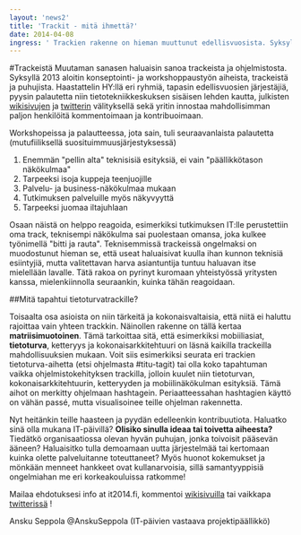 ```yaml
---
layout: 'news2'
title: 'Trackit - mitä ihmettä?'
date: 2014-04-08
ingress: ' Trackien rakenne on hieman muuttunut edellisvuosista. Syksyllä 2013 aloitin konseptointi- ja workshoppaustyön aiheista, trackeistä ja puhujista. Haastattelin HY:llä eri ryhmiä, tapasin edellisvuosien järjestäjiä, pyysin palautetta niin tietotekniikkeskuksen sisäisen lehden kautta, julkisten wikisivujen ja twitterin välityksellä sekä yritin innostaa mahdollisimman paljon henkilöitä kommentoimaan ja kontribuoimaan.'
---
```

#Trackeistä
Muutaman sanasen haluaisin sanoa trackeista ja ohjelmistosta. Syksyllä 2013 aloitin konseptointi- ja workshoppaustyön aiheista, trackeistä ja puhujista. Haastattelin HY:llä eri ryhmiä, tapasin edellisvuosien järjestäjiä, pyysin palautetta niin tietotekniikkeskuksen sisäisen lehden kautta, julkisten [wikisivujen](https://wiki.helsinki.fi/display/IT2014/Home+of+IT2014) ja [twitterin](https://twitter.com/itp2014) välityksellä sekä yritin innostaa mahdollisimman paljon henkilöitä kommentoimaan ja kontribuoimaan. 

Workshopeissa ja palautteessa, jota sain, tuli seuraavanlaista palautetta (mutufiiliksellä suosituimmuusjärjestyksessä)
1. Enemmän "pellin alta" teknisisiä esityksiä, ei vain "päällikkötason näkökulmaa"
2. Tarpeeksi isoja kuppeja teenjuojille
3. Palvelu- ja business-näkökulmaa mukaan
4. Tutkimuksen palveluille myös näkyvyyttä
5. Tarpeeksi juomaa iltajuhlaan

Osaan näistä on helppo reagoida, esimerkiksi tutkimuksen IT:lle perustettiin oma track, teknisempi näkökulma sai puolestaan omansa, joka kulkee työnimellä "bitti ja rauta". Teknisemmissä trackeissä ongelmaksi on muodostunut hieman se, että useat haluaisivat kuulla ihan kunnon teknisiä esiintyjiä, mutta valitettavan harva asiantuntija tuntuu haluavan itse mielellään lavalle. Tätä rakoa on pyrinyt kuromaan yhteistyössä yritysten kanssa, mielenkiinnolla seuraankin, kuinka tähän reagoidaan. 

##Mitä tapahtui tietoturvatrackille?

Toisaalta osa asioista on niin tärkeitä ja kokonaisvaltaisia, että niitä ei haluttu rajoittaa vain yhteen trackkin. Näinollen rakenne on tällä kertaa  **matriisimuotoinen**. Tämä tarkoittaa sitä, että esimerkiksi mobiiliasiat, **tietoturva**, ketteryys ja kokonaisarkkitehtuuri on läsnä kaikilla trackeilla mahdollisuuksien mukaan. Voit siis esimerkiksi seurata eri trackien tietoturva-aihetta (etsi ohjelmasta #titu-tagit) tai olla koko tapahtuman vaikka ohjelmistokehityksen trackilla, jolloin kuulet niin tietoturvan, kokonaisarkkitehtuurin, ketteryyden ja mobiilinäkökulman esityksiä. Tämä aihot on merkitty ohjelmaan hashtagein. Periaatteessahan hashtagien käyttö on vähän passé, mutta visualisoinee teille ohjelman rakennetta. 

Nyt heitänkin teille haasteen ja pyydän edelleenkin kontribuutiota. Haluatko sinä olla mukana IT-päivillä? **Olisiko sinulla ideaa tai toivetta aiheesta?** Tiedätkö organisaatiossa olevan hyvän puhujan, jonka toivoisit pääsevän ääneen? Haluaisitko tulla demoamaan uutta järjestelmää tai kertomaan kuinka olette palveluitanne toteuttaneet? Myös huonot kokemukset ja mönkään menneet hankkeet ovat kullanarvoisia, sillä samantyyppisiä ongelmiahan me eri korkeakouluissa ratkomme!

Mailaa ehdotuksesi info at it2014.fi, kommentoi [wikisivuilla](https://wiki.helsinki.fi/display/IT2014/Home+of+IT2014) tai vaikkapa [twitterissä](https://twitter.com/itp2014) !


Ansku Seppola @AnskuSeppola
(IT-päivien vastaava projektipäällikkö)

